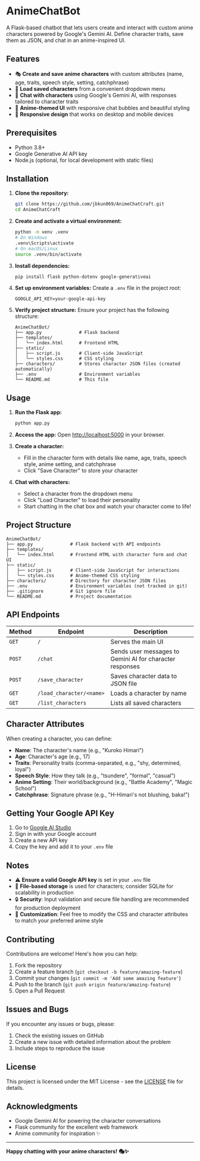 # AnimeChatBot

A Flask-based chatbot that lets users create and interact with custom anime characters powered by Google's Gemini AI. Define character traits, save them as JSON, and chat in an anime-inspired UI.

## Features

- 🎭 **Create and save anime characters** with custom attributes (name, age, traits, speech style, setting, catchphrase)
- 💾 **Load saved characters** from a convenient dropdown menu
- 💬 **Chat with characters** using Google's Gemini AI, with responses tailored to character traits
- 🎨 **Anime-themed UI** with responsive chat bubbles and beautiful styling
- 📱 **Responsive design** that works on desktop and mobile devices

## Prerequisites

- Python 3.8+
- Google Generative AI API key
- Node.js (optional, for local development with static files)

## Installation

1. **Clone the repository:**
   ```bash
   git clone https://github.com/jbkun069/AnimeChatCraft.git
   cd AnimeChatCraft
   ```

2. **Create and activate a virtual environment:**
   ```bash
   python -m venv .venv
   # On Windows
   .venv\Scripts\activate
   # On macOS/Linux
   source .venv/bin/activate
   ```

3. **Install dependencies:**
   ```bash
   pip install flask python-dotenv google-generativeai
   ```

4. **Set up environment variables:**
   Create a `.env` file in the project root:
   ```env
   GOOGLE_API_KEY=your-google-api-key
   ```

5. **Verify project structure:**
   Ensure your project has the following structure:
   ```
   AnimeChatBot/
   ├── app.py              # Flask backend
   ├── templates/
   │   └── index.html      # Frontend HTML
   ├── static/
   │   ├── script.js       # Client-side JavaScript
   │   └── styles.css      # CSS styling
   ├── characters/         # Stores character JSON files (created automatically)
   ├── .env                # Environment variables
   └── README.md           # This file
   ```

## Usage

1. **Run the Flask app:**
   ```bash
   python app.py
   ```

2. **Access the app:**
   Open [http://localhost:5000](http://localhost:5000) in your browser.

3. **Create a character:**
   - Fill in the character form with details like name, age, traits, speech style, anime setting, and catchphrase
   - Click "Save Character" to store your character

4. **Chat with characters:**
   - Select a character from the dropdown menu
   - Click "Load Character" to load their personality
   - Start chatting in the chat box and watch your character come to life!

## Project Structure

```
AnimeChatBot/
├── app.py              # Flask backend with API endpoints
├── templates/
│   └── index.html      # Frontend HTML with character form and chat UI
├── static/
│   ├── script.js       # Client-side JavaScript for interactions
│   └── styles.css      # Anime-themed CSS styling
├── characters/         # Directory for character JSON files
├── .env                # Environment variables (not tracked in git)
├── .gitignore          # Git ignore file
└── README.md           # Project documentation
```

## API Endpoints

| Method | Endpoint | Description |
|--------|----------|-------------|
| `GET` | `/` | Serves the main UI |
| `POST` | `/chat` | Sends user messages to Gemini AI for character responses |
| `POST` | `/save_character` | Saves character data to JSON file |
| `GET` | `/load_character/<name>` | Loads a character by name |
| `GET` | `/list_characters` | Lists all saved characters |

## Character Attributes

When creating a character, you can define:

- **Name**: The character's name (e.g., "Kuroko Himari")
- **Age**: Character's age (e.g., 17)
- **Traits**: Personality traits (comma-separated, e.g., "shy, determined, loyal")
- **Speech Style**: How they talk (e.g., "tsundere", "formal", "casual")
- **Anime Setting**: Their world/background (e.g., "Battle Academy", "Magic School")
- **Catchphrase**: Signature phrase (e.g., "H-Himari's not blushing, baka!")

## Getting Your Google API Key

1. Go to [Google AI Studio](https://aistudio.google.com/)
2. Sign in with your Google account
3. Create a new API key
4. Copy the key and add it to your `.env` file

## Notes

- ⚠️ **Ensure a valid Google API key** is set in your `.env` file
- 📁 **File-based storage** is used for characters; consider SQLite for scalability in production
- 🔒 **Security**: Input validation and secure file handling are recommended for production deployment
- 🎨 **Customization**: Feel free to modify the CSS and character attributes to match your preferred anime style

## Contributing

Contributions are welcome! Here's how you can help:

1. Fork the repository
2. Create a feature branch (`git checkout -b feature/amazing-feature`)
3. Commit your changes (`git commit -m 'Add some amazing feature'`)
4. Push to the branch (`git push origin feature/amazing-feature`)
5. Open a Pull Request

## Issues and Bugs

If you encounter any issues or bugs, please:
1. Check the existing issues on GitHub
2. Create a new issue with detailed information about the problem
3. Include steps to reproduce the issue

## License

This project is licensed under the MIT License - see the [LICENSE](LICENSE) file for details.

## Acknowledgments

- Google Gemini AI for powering the character conversations
- Flask community for the excellent web framework
- Anime community for inspiration ✨

---

**Happy chatting with your anime characters! 🎭✨**

